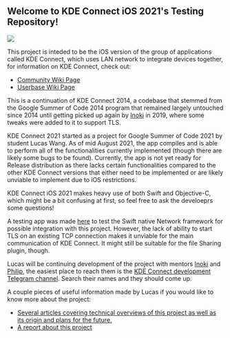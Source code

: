 ## Welcome to KDE Connect iOS 2021's Testing Repository!

![](https://kdeconnect.kde.org/assets/img/Notifications.webp)

This project is inteded to be the iOS version of the group of applications called KDE Connect, which uses LAN network to integrate devices together, for information on KDE Connect, check out:
- [Community Wiki Page](https://community.kde.org/KDEConnect)
- [Userbase Wiki Page](https://userbase.kde.org/KDEConnect)

This is a continuation of KDE Connect 2014, a codebase that stemmed from the Google Summer of Code 2014 program that remained largely untouched since 2014 until getting picked up again by [Inoki](https://invent.kde.org/wxiao) in 2019, where some tweaks were added to it to support TLS.

KDE Connect 2021 started as a project for Google Summer of Code 2021 by student Lucas Wang. As of mid August 2021, the app compiles and is able to perform all of the functionalities currently implemented (though there are likely some bugs to be found). Currently, the app is not yet ready for Release distribution as there lacks certain functionalities compared to the other KDE Connect versions that either need to be implemented or are likely unviable to implement due to iOS restrictions.

KDE Connect iOS 2021 makes heavy use of both Swift and Objective-C, which might be a bit confusing at first, so feel free to ask the develoeprs some questions!

A testing app was made [here](https://invent.kde.org/lucaswzx/swiftui-lan-testing) to test the Swift native Network framework for possible integration with this project. However, the lack of ability to start TLS on an existing TCP connection makes it unviable for the main communication of KDE Connect. It might still be suitable for the file Sharing plugin, though.

Lucas will be continuing development of the project with mentors [Inoki](https://invent.kde.org/wxiao) and [Philip](https://invent.kde.org/philipc), the easiest place to reach them is the [KDE Connect development Telegram channel](https://planet.kde.org/t.me/joinchat/AOS6gA37orb2dZCLhqbZjg). Search their names and they should come up.

A couple pieces of useful information made by Lucas if you would like to know more about the project:
- [Several articles covering technical overviews of this project as well as its origin and plans for the future.](https://lucaswangzx.xyz/kde_list)
- [A report about this project](https://community.kde.org/GSoC/2021/StatusReports/LucasWang)
